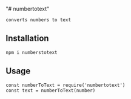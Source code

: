 "# numbertotext" 
    
    converts numbers to text

## Installation

    npm i numberstotext

## Usage

    const numberToText = require('numbertotext')
    const text = numberToText(number)
